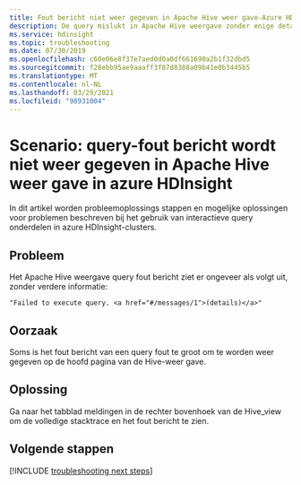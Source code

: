 ```yaml
---
title: Fout bericht niet weer gegeven in Apache Hive weer gave-Azure HDInsight
description: De query mislukt in Apache Hive weergave zonder enige details van Azure HDInsight-cluster.
ms.service: hdinsight
ms.topic: troubleshooting
ms.date: 07/30/2019
ms.openlocfilehash: c60e06e8f37e7aed0d0a0df661690a2b1f32dbd5
ms.sourcegitcommit: f28ebb95ae9aaaff3f87d8388a09b41e0b3445b5
ms.translationtype: MT
ms.contentlocale: nl-NL
ms.lasthandoff: 03/29/2021
ms.locfileid: "98931004"
---
```

# <a name="scenario-query-error-message-not-displayed-in-apache-hive-view-in-azure-hdinsight"></a>Scenario: query-fout bericht wordt niet weer gegeven in Apache Hive weer gave in azure HDInsight

In dit artikel worden probleemoplossings stappen en mogelijke oplossingen voor problemen beschreven bij het gebruik van interactieve query onderdelen in azure HDInsight-clusters.

## <a name="issue"></a>Probleem

Het Apache Hive weergave query fout bericht ziet er ongeveer als volgt uit, zonder verdere informatie:

```
"Failed to execute query. <a href="#/messages/1">(details)</a>"
```

## <a name="cause"></a>Oorzaak

Soms is het fout bericht van een query fout te groot om te worden weer gegeven op de hoofd pagina van de Hive-weer gave.

## <a name="resolution"></a>Oplossing

Ga naar het tabblad meldingen in de rechter bovenhoek van de Hive_view om de volledige stacktrace en het fout bericht te zien.

## <a name="next-steps"></a>Volgende stappen

[!INCLUDE [troubleshooting next steps](../../../includes/hdinsight-troubleshooting-next-steps.md)]